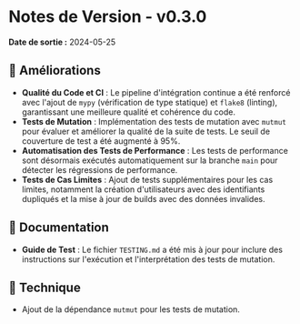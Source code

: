# Notes de Version - v0.3.0

**Date de sortie :** 2024-05-25

## 🚀 Améliorations

- **Qualité du Code et CI** : Le pipeline d'intégration continue a été renforcé avec l'ajout de `mypy` (vérification de type statique) et `flake8` (linting), garantissant une meilleure qualité et cohérence du code.
- **Tests de Mutation** : Implémentation des tests de mutation avec `mutmut` pour évaluer et améliorer la qualité de la suite de tests. Le seuil de couverture de test a été augmenté à 95%.
- **Automatisation des Tests de Performance** : Les tests de performance sont désormais exécutés automatiquement sur la branche `main` pour détecter les régressions de performance.
- **Tests de Cas Limites** : Ajout de tests supplémentaires pour les cas limites, notamment la création d'utilisateurs avec des identifiants dupliqués et la mise à jour de builds avec des données invalides.

## 📄 Documentation

- **Guide de Test** : Le fichier `TESTING.md` a été mis à jour pour inclure des instructions sur l'exécution et l'interprétation des tests de mutation.

## 🔧 Technique

- Ajout de la dépendance `mutmut` pour les tests de mutation.